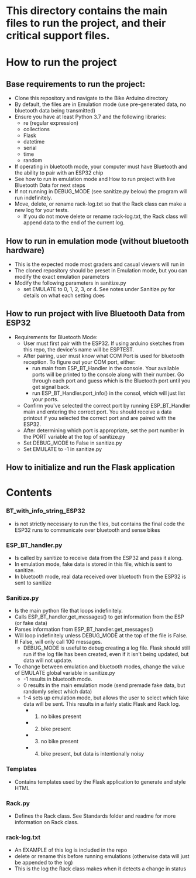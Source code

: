 # This directory contains the main files to run the project, and their critical support files.

# How to run the project

## Base requirements to run the project:
* Clone this repository and navigate to the Bike Arduino directory
* By default, the files are in Emulation mode (use pre-generated data, no bluetooth data being transmitted)
* Ensure you have at least Python 3.7 and the following libraries:
	* re (regular expression)
	* collections
	* Flask
	* datetime
	* serial
	* time
	* random
* If operating in bluetooth mode, your computer must have Bluetooth and the ability to pair with an ESP32 chip
* See how to run in emulation mode and How to run project with live Bluetooth Data for next steps
* If not running in DEBUG_MODE (see sanitize.py below) the program will run indefinitely.
* Move, delete, or rename rack-log.txt so that the Rack class can make a new log for your tests.
	* If you do not move delete or rename rack-log.txt, the Rack class will append data to the end of the current log.

## How to run in emulation mode (without bluetooth hardware)
* This is the expected mode most graders and casual viewers will run in
* The cloned repository should be preset in Emulation mode, but you can modify the exact emulation parameters
* Modify the following parameters in sanitize.py
	* set EMULATE to 0, 1, 2, 3, or 4. See notes under Sanitize.py for details on what each setting does

## How to run project with live Bluetooth Data from ESP32
* Requirements for Bluetooth Mode:
	* User must first pair with the ESP32. If using arduino sketches from this repo, the device's name will be ESPTEST.
	* After pairing, user must know what COM Port is used for bluetooth reception. To figure out your COM port, either:
		* run main from ESP_BT_Handler in the console. Your available ports will be printed to the console along with their number. Go through each port and guess which is the Bluetooth port until you get signal back.
		* run ESP_BT_Handler.port_info() in the consol, which will just list your ports. 
	* Confirm you've selected the correct port by running ESP_BT_Handler main and entering the correct port. You should receive a data printout if you selected the correct port and are paired with the ESP32.
	* After determining which port is appropriate, set the port number in the PORT variable at the top of sanitize.py
	* Set DEBUG_MODE to False in sanitize.py
	* Set EMULATE to -1 in sanitize.py

## How to initialize and run the Flask application

# Contents

### BT_with_info_string_ESP32
* is not strictly necessary to run the files, but contains the final code the ESP32 runs to communicate over bluetooth and sense bikes

### ESP_BT_handler.py 
* Is called by sanitize to receive data from the ESP32 and pass it along.
* In emulation mode, fake data is stored in this file, which is sent to sanitize. 
* In bluetooth mode, real data received over bluetooth from the ESP32 is sent to sanitize

### Sanitize.py
* Is the main python file that loops indefinitely.
* Calls ESP_BT_handler.get_messages() to get information from the ESP (or fake data)
* Parses information from ESP_BT_handler.get_messages()
* Will loop indefinitely unless DEBUG_MODE at the top of the file is False. If False, will only call 100 messages.
	* DEBUG_MODE is useful to debug creating a log file. Flask should still run if the log file has been created, even if it isn't being updated, but data will not update.
* To change between emulation and bluetooth modes, change the value of EMULATE global variable in sanitize.py
	* -1 results in bluetooth mode. 
	* 0 results in the main emulation mode (send premade fake data, but randomly select which data)
	* 1-4 sets up emulation mode, but allows the user to select which fake data will be sent. This results in a fairly static Flask and Rack log.
		* 1) no bikes present
		* 2) bike present
		* 3) no bike present
		* 4) bike present, but data is intentionally noisy
		
### Templates
* Contains templates used by the Flask application to generate and style HTML

### Rack.py
* Defines the Rack class. See Standards folder and readme for more information on Rack class.

### rack-log.txt
* An EXAMPLE of this log is included in the repo
* delete or rename this before running emulations (otherwise data will just be appended to the log)
* This is the log the Rack class makes when it detects a change in status

			
